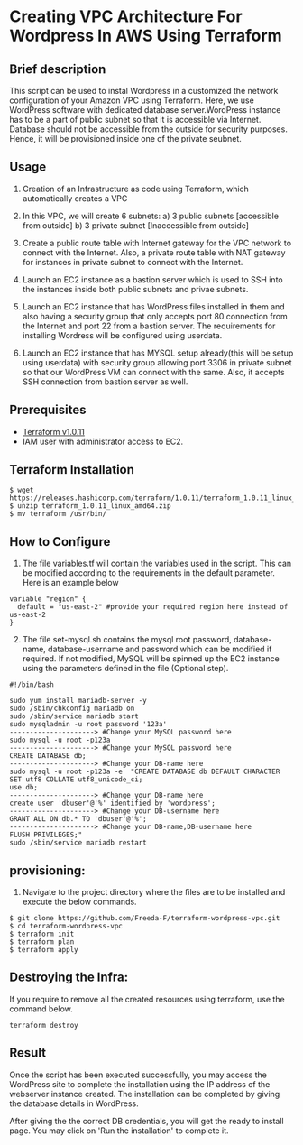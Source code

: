 # Creating VPC Architecture For Wordpress In AWS Using Terraform

## Brief description
This script can be used to instal Wordpress in a customized the network configuration of your Amazon VPC using Terraform. Here, we use WordPress software with dedicated database server.WordPress instance has to be a part of public subnet so that it is accessible via Internet. Database should not be accessible from the outside for security purposes. Hence, it will be provisioned inside one of the private seubnet.


## Usage

1) Creation of an Infrastructure as code using Terraform, which automatically creates a VPC

2) In this VPC, we will create 6 subnets: a) 3 public subnets [accessible from outside] b) 3 private subnet [Inaccessible from outside]

3) Create a public route table with Internet gateway for the VPC network to connect with the Internet. Also, a private route table with NAT gateway for instances in private subnet to connect with the Internet.

4) Launch an EC2 instance as a bastion server which is used to SSH into the instances inside both public subnets and privae subnets.

5) Launch an EC2 instance that has WordPress files installed in them and also having a security group that only accepts port 80 connection from the Internet and port 22 from a bastion server. The requirements for installing Wordress will be configured using userdata.

6) Launch an EC2 instance that has MYSQL setup already(this will be setup using userdata) with security group allowing port 3306 in private subnet so that our WordPress VM can connect with the same. Also, it accepts SSH connection from bastion server as well.

## Prerequisites

- [Terraform v1.0.11](https://www.terraform.io/downloads.html)
- IAM user with administrator access to EC2.

## Terraform Installation

```
$ wget https://releases.hashicorp.com/terraform/1.0.11/terraform_1.0.11_linux_amd64.zip
$ unzip terraform_1.0.11_linux_amd64.zip
$ mv terraform /usr/bin/
```
## How to Configure

1. The file variables.tf will contain the variables used in the script. This can be modified according to the requirements in the default parameter. Here is an example below
```
variable "region" {
  default = "us-east-2" #provide your required region here instead of us-east-2
}
```
2. The file set-mysql.sh contains the mysql root password, database-name, database-username and password which can be modified if required. If not modified, MySQL will be spinned up the EC2 instance using the parameters defined in the file (Optional step).
```
#!/bin/bash

sudo yum install mariadb-server -y
sudo /sbin/chkconfig mariadb on
sudo /sbin/service mariadb start
sudo mysqladmin -u root password '123a'                                 ---------------------> #Change your MySQL password here
sudo mysql -u root -p123a                                               ---------------------> #Change your MySQL password here
CREATE DATABASE db;                                                     ---------------------> #Change your DB-name here
sudo mysql -u root -p123a -e  "CREATE DATABASE db DEFAULT CHARACTER SET utf8 COLLATE utf8_unicode_ci;
use db;                                                                 ---------------------> #Change your DB-name here
create user 'dbuser'@'%' identified by 'wordpress';                    ---------------------> #Change your DB-username here
GRANT ALL ON db.* TO 'dbuser'@'%';                                     ---------------------> #Change your DB-name,DB-username here
FLUSH PRIVILEGES;"
sudo /sbin/service mariadb restart
```

## provisioning:

1. Navigate to the project directory where the files are to be installed and execute the below commands.

```
$ git clone https://github.com/Freeda-F/terraform-wordpress-vpc.git
$ cd terraform-wordpress-vpc
$ terraform init
$ terraform plan
$ terraform apply
```

## Destroying the Infra:

If you require to remove all the created resources using terraform, use the command below.
```
terraform destroy
```

## Result 

Once the script has been executed successfully, you may access the WordPress site to complete the installation using the IP address of the webserver instance created. The installation can be completed by giving the database details in WordPress. 



After giving the the correct DB credentials, you will get the ready to install page. You may click on 'Run the installation' to complete it.




